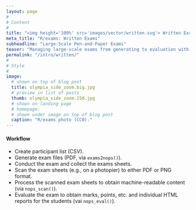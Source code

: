 ```yaml
---
layout: page
#
# Content
#
title: "<img height='100%' src='images/vector/written.svg'> Written Exams"
meta_title: "R/exams: Written Exams"
subheadline: "Large-Scale Pen-and-Paper Exams"
teaser: "Managing large-scale exams from generating to evaluation with R/exams."
permalink: "/intro/written/"
#
# Style
#
image:
  # shown on top of blog post
  title: olympia_side_zoom.big.jpg
  # preview in list of posts
  thumb: olympia_side_zoom.150.jpg
  # shown on landing page
  # homepage:
  # shown under image on top of blog post
  caption: "R/exams photo (CC0)."
---
```


#### Workflow

- Create participant list (CSV).
- Generate exam files (PDF, via `exams2nops()`).
- Conduct the exam and collect the exams sheets.
- Scan the exam sheets (e.g., on a photopier) to either PDF or PNG format.
- Process the scanned exam sheets to obtain machine-readable content (via `nops_scan()`).
- Evaluate the exam to obtain marks, points, etc. and individual HTML reports for the students (vai `nops_eval()`).

